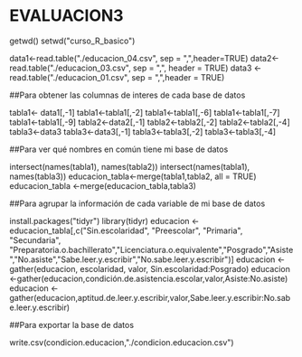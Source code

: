 # EVALUACION3
getwd()
setwd("curso_R_basico")

data1<-read.table("./educacion_04.csv", sep = ",",header=TRUE) 
data2<-read.table("./educacion_03.csv", sep = ",", header = TRUE)
data3 <-read.table("./educacion_01.csv", sep = ",",header = TRUE)

##Para obtener las columnas de interes de cada base de datos 

tabla1<- data1[,-1]
tabla1<-tabla1[,-2]
tabla1<-tabla1[,-6]
tabla1<-tabla1[,-7]
tabla1<-tabla1[,-9]
tabla2<-data2[,-1]
tabla2<-tabla2[,-2]
tabla2<-tabla2[,-4]
tabla3<-data3
tabla3<-data3[,-1]
tabla3<-tabla3[,-2]
tabla3<-tabla3[,-4]


##Para ver qué nombres en común tiene mi base de datos 

intersect(names(tabla1), names(tabla2))
intersect(names(tabla1), names(tabla3))
educacion_tabla<-merge(tabla1,tabla2, all = TRUE)
educacion_tabla <-merge(educacion_tabla,tabla3)

##Para agrupar la información de cada variable de mi base de datos 

install.packages("tidyr")
library(tidyr)
educacion <- educacion_tabla[,c("Sin.escolaridad", "Preescolar", "Primaria", "Secundaria", "Preparatoria.o.bachillerato","Licenciatura.o.equivalente","Posgrado","Asiste","No.asiste","Sabe.leer.y.escribir","No.sabe.leer.y.escribir")]
educacion <- gather(educacion, escolaridad, valor, Sin.escolaridad:Posgrado)
educacion <-gather(educacion,condición.de.asistencia.escolar,valor,Asiste:No.asiste)
educacion <-gather(educacion,aptitud.de.leer.y.escribir,valor,Sabe.leer.y.escribir:No.sabe.leer.y.escribir)

##Para exportar la base de datos 

write.csv(condicion.educacion,"./condicion.educacion.csv")
```
